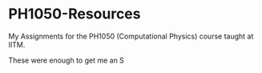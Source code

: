 # PH1050-Resources
My Assignments for the PH1050 (Computational Physics) course taught at IITM.

These were enough to get me an S
